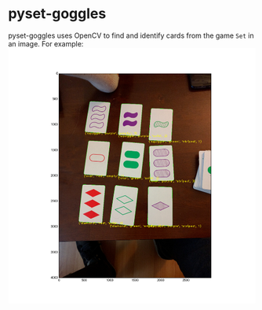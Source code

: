 pyset-goggles
=============

pyset-goggles uses OpenCV to find and identify cards from the game `Set` in an image. For example:
![Demo Image](https://github.com/rcoh/pyset-goggles/blob/master/result.png)
